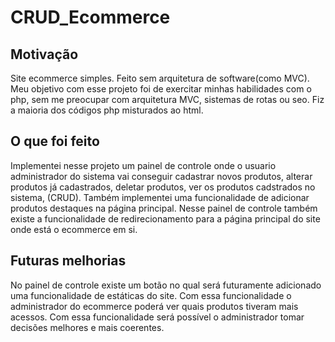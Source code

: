 # CRUD_Ecommerce
## Motivação
Site ecommerce simples. Feito sem arquitetura  de software(como MVC).
Meu objetivo com esse projeto foi de exercitar minhas habilidades com o php, 
sem me preocupar com arquitetura MVC, sistemas de rotas ou seo. Fiz a maioria dos códigos php misturados ao html.
## O que foi feito
Implementei nesse projeto um painel de controle onde o usuario administrador do sistema vai conseguir cadastrar novos produtos, alterar 
produtos já cadastrados, deletar produtos, ver os produtos cadstrados no sistema, (CRUD). Também implementei uma funcionalidade de adicionar
produtos destaques na página principal. Nesse painel de controle também existe a funcionalidade de redirecionamento para a página principal 
do site onde está o ecommerce em si.
## Futuras melhorias
No painel de controle existe um botão no qual será futuramente adicionado uma funcionalidade de estáticas do site. Com essa funcionalidade o 
administrador do ecommerce poderá ver quais produtos tiveram mais acessos. Com essa funcionalidade será possível o administrador tomar decisões 
melhores e mais coerentes.
 
